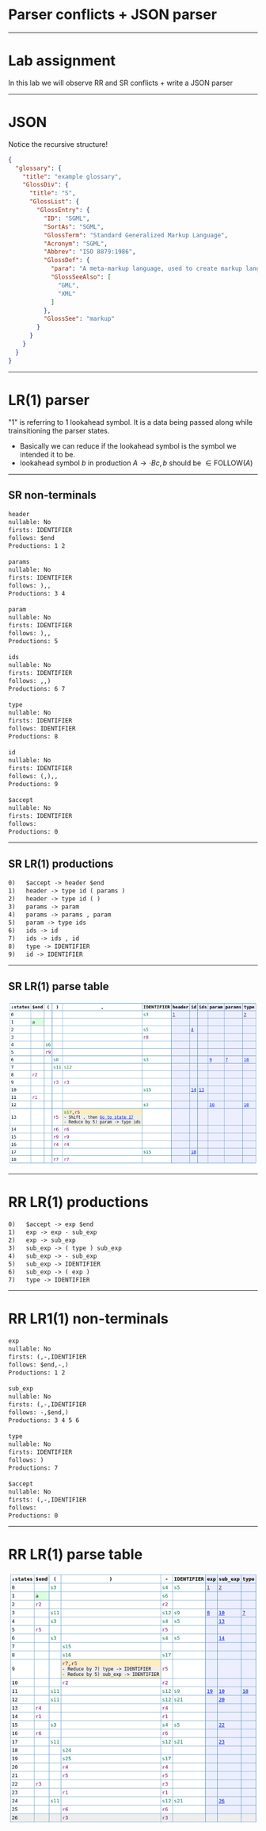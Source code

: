 # Parser conflicts + JSON parser

---

# Lab assignment

In this lab we will observe RR and SR conflicts + write a JSON parser

---

# JSON

Notice the recursive structure!

```json
{
  "glossary": {
    "title": "example glossary",
    "GlossDiv": {
      "title": "S",
      "GlossList": {
        "GlossEntry": {
          "ID": "SGML",
          "SortAs": "SGML",
          "GlossTerm": "Standard Generalized Markup Language",
          "Acronym": "SGML",
          "Abbrev": "ISO 8879:1986",
          "GlossDef": {
            "para": "A meta-markup language, used to create markup languages such as DocBook.",
            "GlossSeeAlso": [
              "GML",
              "XML"
            ]
          },
          "GlossSee": "markup"
        }
      }
    }
  }
}
```

---

# LR(1) parser

"1" is referring to 1 lookahead symbol. It is a data being passed along while trainsitioning the parser states.

- Basically we can reduce if the lookahead symbol is the symbol we intended it to be.
- lookahead symbol $b$ in production $A \to \cdot B c, b$ should be $\in \text{FOLLOW}(A)$

---

## SR non-terminals

```text
header
nullable: No
firsts: IDENTIFIER
follows: $end
Productions: 1 2

params
nullable: No
firsts: IDENTIFIER
follows: ),,
Productions: 3 4

param
nullable: No
firsts: IDENTIFIER
follows: ),,
Productions: 5

ids
nullable: No
firsts: IDENTIFIER
follows: ,,)
Productions: 6 7

type
nullable: No
firsts: IDENTIFIER
follows: IDENTIFIER
Productions: 8

id
nullable: No
firsts: IDENTIFIER
follows: (,),,
Productions: 9

$accept
nullable: No
firsts: IDENTIFIER
follows:
Productions: 0
```

---


## SR LR(1) productions

```text
0)   $accept -> header $end
1)   header -> type id ( params )
2)   header -> type id ( )
3)   params -> param
4)   params -> params , param
5)   param -> type ids
6)   ids -> id
7)   ids -> ids , id
8)   type -> IDENTIFIER
9)   id -> IDENTIFIER
```

---

## SR LR(1) parse table

![height:15cm](assets/sr-parse-table.png)

<!--
SR Solution

The SR conflict is arisen after ','. Parser with one lookahead does not know whether it
should reduce to eliminate params non-terminal
    reduce via:
        param -> type ids
    when ids have definition:
        ids -> id
    and this params definition was used:
        params -> params ',' param

OR we are still working on ids
    shift via definition:
        ids -> ids ',' id

The solution is to remove production:
    param : type ids
-->

---

# RR LR(1) productions

```text
0)   $accept -> exp $end
1)   exp -> exp - sub_exp
2)   exp -> sub_exp
3)   sub_exp -> ( type ) sub_exp
4)   sub_exp -> - sub_exp
5)   sub_exp -> IDENTIFIER
6)   sub_exp -> ( exp )
7)   type -> IDENTIFIER
```

---

# RR LR1(1) non-terminals

```text
exp
nullable: No
firsts: (,-,IDENTIFIER
follows: $end,-,)
Productions: 1 2

sub_exp
nullable: No
firsts: (,-,IDENTIFIER
follows: -,$end,)
Productions: 3 4 5 6

type
nullable: No
firsts: IDENTIFIER
follows: )
Productions: 7

$accept
nullable: No
firsts: (,-,IDENTIFIER
follows:
Productions: 0
```

---

# RR LR(1) parse table

![height:15cm](assets/rr-parse-table.png)

<!--
We don't know after seeing:
    ( IDENTIFIER )

Whether we should reduce it to:
    type -> IDENTIFIER
    >> expr -> sub_type -> ( type ) sub_exp -> ( IDENTIFIER ) sub_type

    sub_exp -> IDENTIFIER
    >> expr -> sub_expr -> ( expr ) -> ( sub_expr ) -> ( IDENTIFIER )

The solution is to remove production:
    type : IDENTIFIER
-->

